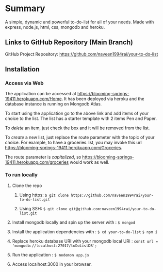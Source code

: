 # Summary
A simple, dynamic and powerful to-do-list for all of your needs. Made with express, node.js, html, css, mongodb and heroku.

## Links to GitHub Repository (Main Branch)
GitHub Project Repository: https://github.com/naveen1994rai/your-to-do-list

## Installation
### Access via Web
The application can be accessed at https://blooming-springs-19411.herokuapp.com/Home. It has been deployed via heroku and the database instance is running on Mongodb Atlas.

To start using the application go to the above link and add items of your choice to the list. The list has a starter template with 2 items Pen and Paper.

To *delete* an item, just check the box and it will be removed from the list.

To *create* a new list, just replace the route parameter with the topic of your choice. For example, to have a groceries list, you may invoke this url https://blooming-springs-19411.herokuapp.com/Groceries.

The route parameter is *capitalized*, so https://blooming-springs-19411.herokuapp.com/groceries would work as well.

### To run locally
1. Clone the repo 
   1. Using https:
      `$ git clone https://github.com/naveen1994rai/your-to-do-list.git`
   
   2. Using SSH:
      `$ git clone git@github.com:naveen1994rai/your-to-do-list.git`
   
2. Install mongodb locally and spin up the server with :
    `$ mongod`

3. Install the application dependencies with :
    `$ cd your-to-do-list`
    `$ npm i`
 
4. Replace heroku database URI with your mongodb local URI :
    `const url = 'mongodb://localhost:27017/toDoListDB';`
  
5. Run the application :
    `$ nodemon app.js`

6. Access localhost:3000 in your browser.


